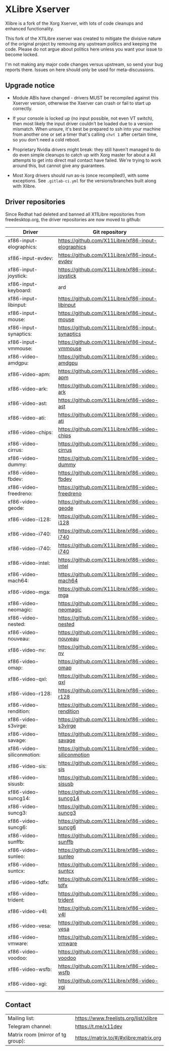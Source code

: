 XLibre Xserver
===============

Xlibre is a fork of the Xorg Xserver, with lots of code cleanups
and enhanced functionality.

This fork of the X11Libre xserver was created to mitigate the divisive nature of the original project by removing any upstream politics and keeping the code. Please do not argue about politics here unless you want your issue to become locked.

I'm not making any major code changes versus upstream, so send your bug reports there. Issues on here should only be used for meta-discussions.

Upgrade notice
--------

* Module ABIs have changed - drivers MUST be recompiled against this Xserver
  version, otherwise the Xserver can crash or fail to start up correctly.

* If your console is locked up (no input possible, not even VT switch), then
  most likely the input driver couldn't be loaded due to a version mismatch.
  When unsure, it's best be prepared to ssh into your machine from another one
  or set a timer that's calling `chvt 1` after certain time, so you don't
  need a cold reboot.

* Proprietary Nvidia drivers might break: they still haven't managed to do
  do even simple cleanups to catch up with Xorg master for about a 
  All attempts to get into direct mail contact have failed. We're trying to
  work around this, but cannot give any guarantees.

* Most Xorg drivers should run as-is (once recompiled!), with some exceptions.
  See `.gitlab-ci.yml` for the versions/branches built along with Xlibre.


Driver repositories
-------------------

Since Redhat had deleted and banned all X11Libre repositories from freedesktop.org,
the driver repositories are now moved to github:

| Driver | Git repository 
| --- | --- |
| xf86-input-elographics:   | https://github.com/X11Libre/xf86-input-elographics    |
| xf86-input-evdev:         | https://github.com/X11Libre/xf86-input-evdev          |
| xf86-input-joystick:      | https://github.com/X11Libre/xf86-input-joystick       |
| xf86-input-keyboard:      | ard       |
| xf86-input-libinput:      | https://github.com/X11Libre/xf86-input-libinput       |
| xf86-input-mouse:         | https://github.com/X11Libre/xf86-input-mouse          |
| xf86-input-synaptics:     | https://github.com/X11Libre/xf86-input-synaptics      |
| xf86-input-vmmouse:       | https://github.com/X11Libre/xf86-input-vmmouse        |
| xf86-video-amdgpu:        | https://github.com/X11Libre/xf86-video-amdgpu         |
| xf86-video-apm:           | https://github.com/X11Libre/xf86-video-apm            |
| xf86-video-ark:           | https://github.com/X11Libre/xf86-video-ark            |
| xf86-video-ast:           | https://github.com/X11Libre/xf86-video-ast            |
| xf86-video-ati:           | https://github.com/X11Libre/xf86-video-ati            |
| xf86-video-chips:         | https://github.com/X11Libre/xf86-video-chips          |
| xf86-video-cirrus:        | https://github.com/X11Libre/xf86-video-cirrus         |
| xf86-video-dummy:         | https://github.com/X11Libre/xf86-video-dummy          |
| xf86-video-fbdev:         | https://github.com/X11Libre/xf86-video-fbdev          |
| xf86-video-freedreno:     | https://github.com/X11Libre/xf86-video-freedreno      |
| xf86-video-geode:         | https://github.com/X11Libre/xf86-video-geode          |
| xf86-video-i128:          | https://github.com/X11Libre/xf86-video-i128           |
| xf86-video-i740:          | https://github.com/X11Libre/xf86-video-i740           |
| xf86-video-i740:          | https://github.com/X11Libre/xf86-video-i740           |
| xf86-video-intel:         | https://github.com/X11Libre/xf86-video-intel          |
| xf86-video-mach64:        | https://github.com/X11Libre/xf86-video-mach64         |
| xf86-video-mga:           | https://github.com/X11Libre/xf86-video-mga            |
| xf86-video-neomagic:      | https://github.com/X11Libre/xf86-video-neomagic       |
| xf86-video-nested:        | https://github.com/X11Libre/xf86-video-nested         |
| xf86-video-nouveau:       | https://github.com/X11Libre/xf86-video-nouveau        |
| xf86-video-nv:            | https://github.com/X11Libre/xf86-video-nv             |
| xf86-video-omap:          | https://github.com/X11Libre/xf86-video-omap           |
| xf86-video-qxl:           | https://github.com/X11Libre/xf86-video-qxl            |
| xf86-video-r128:          | https://github.com/X11Libre/xf86-video-r128           |
| xf86-video-rendition:     | https://github.com/X11Libre/xf86-video-rendition      |
| xf86-video-s3virge:       | https://github.com/X11Libre/xf86-video-s3virge        |
| xf86-video-savage:        | https://github.com/X11Libre/xf86-video-savage         |
| xf86-video-siliconmotion: | https://github.com/X11Libre/xf86-video-siliconmotion  |
| xf86-video-sis:           | https://github.com/X11Libre/xf86-video-sis            |
| xf86-video-sisusb:        | https://github.com/X11Libre/xf86-video-sisusb         |
| xf86-video-suncg14:       | https://github.com/X11Libre/xf86-video-suncg14        |
| xf86-video-suncg3:        | https://github.com/X11Libre/xf86-video-suncg3         |
| xf86-video-suncg6:        | https://github.com/X11Libre/xf86-video-suncg6         |
| xf86-video-sunffb:        | https://github.com/X11Libre/xf86-video-sunffb         |
| xf86-video-sunleo:        | https://github.com/X11Libre/xf86-video-sunleo         |
| xf86-video-suntcx:        | https://github.com/X11Libre/xf86-video-suntcx         |
| xf86-video-tdfx:          | https://github.com/X11Libre/xf86-video-tdfx           |
| xf86-video-trident:       | https://github.com/X11Libre/xf86-video-trident        |
| xf86-video-v4l:           | https://github.com/X11Libre/xf86-video-v4l            |
| xf86-video-vesa:          | https://github.com/X11Libre/xf86-video-vesa           |
| xf86-video-vmware:        | https://github.com/X11Libre/xf86-video-vmware         |
| xf86-video-voodoo:        | https://github.com/X11Libre/xf86-video-voodoo         |
| xf86-video-wsfb:          | https://github.com/X11Libre/xf86-video-wsfb           |
| xf86-video-xgi:           | https://github.com/X11Libre/xf86-video-xgi            |


Contact
-------

|  |  |
| --- | --- |
| Mailing list:                     | https://www.freelists.org/list/xlibre |
| Telegram channel:                 | https://t.me/x11dev |
| Matrix room (mirror of tg group): | https://matrix.to/#/#xlibre:matrix.org |
